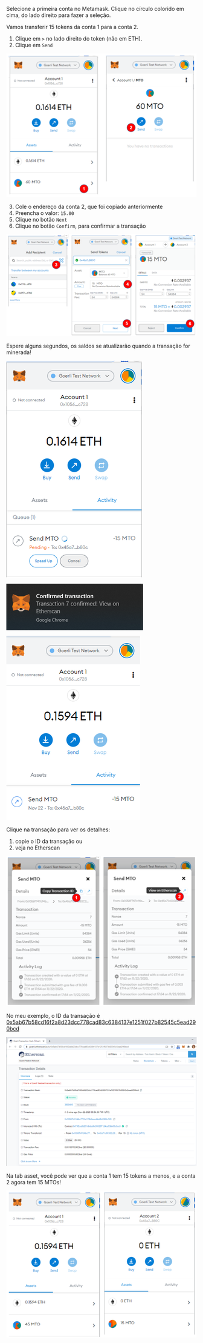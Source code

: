 
Selecione a primeira conta no Metamask.
Clique no círculo colorido em cima, do lado direito para fazer a seleção.

Vamos transferir 15 tokens da conta 1 para a conta 2.

1. Clique em `>` no lado direito do token (não em ETH).
2. Clique em `Send`

![Metamask send token button](../../images/wallets/image-08.png)

3. Cole o endereço da conta 2, que foi copiado anteriormente
4. Preencha o valor: `15.00`
5. Clique no botão `Next`
6. Clique no botão `Confirm`, para confirmar a transação

![Metamask send token](../../images/wallets/image-09.png)

Espere alguns segundos, os saldos se atualizarão quando a transação for minerada!

![Metamask wait transaction](../../images/wallets/image-10.png)

![Metamask confirmed transaction](../../images/wallets/image-11.png)

![Metamask activity transaction](../../images/wallets/image-12.png)

Clique na transação para ver os detalhes:

1. copie o ID da transação
ou
2. veja no Etherscan

![Metamask](../../images/wallets/image-13.png)

No meu exemplo, o ID da transação é [0x5ab67b58cd16f2a8d23dcc778cad83c6384137e1251f027b82545c5ead290bcd](https://goerli.etherscan.io/tx/0x5ab67b58cd16f2a8d23dcc778cad83c6384137e1251f027b82545c5ead290bcd)

![Goerli etherscan transaction](../../images/wallets/image-14.png)

Na tab asset, você pode ver que a conta 1 tem 15 tokens a menos,
e a conta 2 agora tem 15 MTOs!

![Balances after transfer](../../images/wallets/image-15.png)

